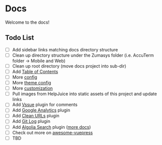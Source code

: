 # Docs

Welcome to the docs!

## Todo List

- [ ] Add sidebar links matching docs directory structure
- [ ] Clean up directory structure under the Zumasys folder (i.e. AccuTerm folder -> Mobile and Web)
- [ ] Clean up root directory (move docs project into sub-dir)
- [ ] Add [Table of Contents](https://vuepress.vuejs.org/guide/markdown.html#table-of-contents)
- [ ] More [config](https://vuepress.vuejs.org/config/)
- [ ] More [theme config](https://vuepress.vuejs.org/theme/default-theme-config.html)
- [ ] More [customization](https://vuepress.vuejs.org/guide/markdown.html)
- [ ] Pull images from HelpJuice into static assets of this project and update links
- [ ] Add [Vssue](https://vssue.js.org/) plugin for comments
- [ ] Add [Google Analytics](https://v1.vuepress.vuejs.org/plugin/official/plugin-google-analytics.html) plugin
- [ ] Add [Clean URLs](https://vuepress.github.io/en/plugins/clean-urls) plugin
- [ ] Add [Git Log](https://vuepress.github.io/en/plugins/git-log/) plugin
- [ ] Add [Algolia Search](https://community.algolia.com/docsearch/) plugin ([more docs](https://vuepress.vuejs.org/theme/default-theme-config.html#algolia-docsearch))
- [ ] Check out more on [awesome-vuepress](https://github.com/vuepressjs/awesome-vuepress)
- [ ] TBD
